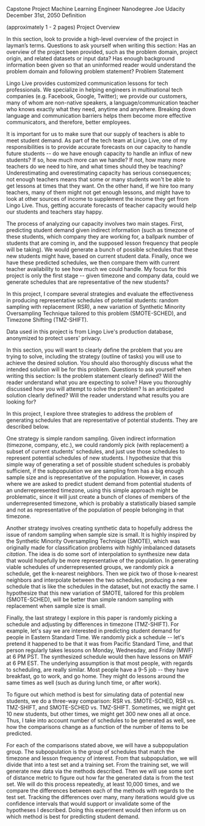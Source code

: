 Capstone Project
Machine Learning Engineer Nanodegree
Joe Udacity
December 31st, 2050
Definition

(approximately 1 - 2 pages)
  Project Overview


  In this section, look to provide a high-level overview of the project in layman’s terms. Questions to ask yourself when writing this section:
  Has an overview of the project been provided, such as the problem domain, project origin, and related datasets or input data?
  Has enough background information been given so that an uninformed reader would understand the problem domain and following problem statement?
  Problem Statement

Lingo Live provides customized communication lessons for tech professionals.
We specialize in helping engineers in multinational tech companies (e.g.
Facebook, Google, Twitter); we provide our customers, many of whom are
non-native speakers, a language/communication teacher who knows exactly what
they need, anytime and anywhere. Breaking down language and communication
barriers helps them become more effective communicators, and therefore, better
employees.

It is important for us to make sure that our supply of teachers is able to meet
student demand. As part of the tech team at Lingo Live, one of my
responsibilities is to provide accurate forecasts on our capacity to handle
future students -- do we have enough capacity to handle an influx of new
students? If so, how much more can we handle? If not, how many more teachers do
we need to hire, and what times should they be teaching? Underestimating and
overestimating capacity has serious consequences; not enough teachers means
that some or many students won't be able to get lessons at times that they
want. On the other hand, if we hire too many teachers, many of them might not
get enough lessons, and might have to look at other sources of income to
supplement the income they get from Lingo Live. Thus, getting accurate
forecasts of teacher capacity would help our students and teachers stay happy.

The process of analyzing our capacity involves two main stages. First,
predicting student demand given indirect information (such as timezone of these
students, which company they are working for, a ballpark number of students
that are coming in, and the supposed lesson frequency that people will be
taking).  We would generate a bunch of possible schedules that these new
students might have, based on current student data. Finally, once we have these
predicted schedules, we then compare them with current teacher availability to
see how much we could handle. My focus for this project is only the first stage
-- given timezone and company data, could we generate schedules that are
representative of the new students?

In this project, I compare several strategies and evaluate the effectiveness in
producing representative schedules of potential students: random sampling with
replacement (RSR), a new variation of Synthetic Minority Oversampling Technique
tailored to this problem (SMOTE-SCHED), and Timezone Shifting (TMZ-SHIFT).

Data used in this project is from Lingo Live's production database, anonymized
to protect users' privacy.

  In this section, you will want to clearly define the problem that you are trying to solve, including the strategy (outline of tasks) you will use to achieve the desired solution. You should also thoroughly discuss what the intended solution will be for this problem. Questions to ask yourself when writing this section:
  Is the problem statement clearly defined? Will the reader understand what you are expecting to solve?
  Have you thoroughly discussed how you will attempt to solve the problem?
  Is an anticipated solution clearly defined? Will the reader understand what results you are looking for?

In this project, I explore three strategies to address the problem of
generating schedules that are representative of potential students.  They are
described below.

One strategy is simple random sampling. Given indirect information (timezone,
company, etc.), we could randomly pick (with replacement) a subset of current
students' schedules, and just use those schedules to represent potential
schedules of new students. I hypothesize that this simple way of generating a
set of possible student schedules is probably sufficient, if the subpopulation
we are sampling from has a big enough sample size and is representative of the
population. However, in cases where we are asked to predict student demand from
potential students of an underrepresented timezone, using this simple approach
might be problematic, since it will just create a bunch of clones of members of
the underrepresented timezone, which is probably a statistically biased sample
and not as representative of the population of people belonging in that
timezone.

Another strategy involves creating synthetic data to hopefully address the
issue of random sampling when sample size is small. It is highly inspired by
the Synthetic Minority Oversampling Technique (SMOTE), which was originally
made for classification problems with highly imbalanced datasets *citation*.
The idea is do some sort of interpolation to synthesize new data that would
hopefully be more representative of the population. In generating viable
schedules of underrepresented groups, we randomly pick a schedule, get the
k-nearest neighbors. Then we pick two of those k-nearest neighbors and
interpolate between the two schedules, producing a new schedule that is like
the schedules in the dataset, but not exactly the same. I hypothesize that this
new variation of SMOTE, tailored for this problem (SMOTE-SCHED), will be better
than simple random sampling with replacement when sample size is small.

Finally, the last strategy I explore in this paper is randomly picking a
schedule and adjusting by differences in timezone (TMZ-SHIFT). For example,
let's say we are interested in predicting student demand for people in Eastern
Standard Time. We randomly pick a schedule -- let's pretend it happened to be
that it was from Pacific Standard Time, and that person regularly takes lessons
on Monday, Wednesday, and Friday (MWF) at 6 PM PST. The synthesized schedule
would then have lessons on MWF at 6 PM EST. The underlying assumption is that
most people, with regards to scheduling, are really similar. Most people have a
9-5 job -- they have breakfast, go to work, and go home. They might do lessons
around the same times as well (such as during lunch time, or after work).

To figure out which method is best for simulating data of potential new
students, we do a three-way comparison: RSR vs. SMOTE-SCHED, RSR vs.
TMZ-SHIFT, and SMOTE-SCHED vs. TMZ-SHIFT. Sometimes, we might get 10 new
students, but other times, we might get 300 new ones all at once. Thus, I take
into account number of schedules to be generated as well, see how the
comparisons change as a function of the number of items to be predicted.

For each of the comparisons stated above, we will have a subpopulation group.
The subpopulation is the group of schedules that match the timezone and lesson
frequency of interest.  From that subpopulation, we will divide that into a
test set and a training set.  From the training set, we will generate new data
via the methods described. Then we will use some sort of distance metric to
figure out how far the generated data is from the test set. We will do this
process repeatedly, at least 10,000 times, and we compare the differences
between each of the methods with regards to the test set. Tracking the
differences over many, many iterations would give us confidence intervals that
would support or invalidate some of the hypotheses I described. Doing this
experiment would then inform us on which method is best for predicting student
demand.

